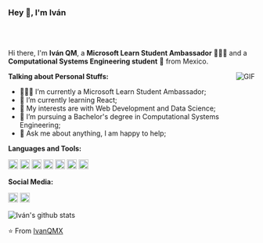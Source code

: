 ### Hey 👋, I'm Iván

<br />
<br />

Hi there, I'm **Iván QM**, a **Microsoft Learn Student Ambassador** 👨🏽‍💻 and a **Computational Systems Engineering student** 🚀 from Mexico.

  <img align="right" alt="GIF" src="https://i.pinimg.com/originals/e4/26/70/e426702edf874b181aced1e2fa5c6cde.gif" />

**Talking about Personal Stuffs:**

- 👨🏽‍💻 I’m currently a Microsoft Learn Student Ambassador;
- 🌱 I’m currently learning React; 
- 🤔 My interests are with Web Development and Data Science;
- 💼 I’m pursuing a Bachelor's degree in Computational Systems Engineering;
- 💬 Ask me about anything, I am happy to help;


**Languages and Tools:**  

<code><img height="20" src="https://cdn.svgporn.com/logos/javascript.svg"></code>
<code><img height="20" src="https://cdn.svgporn.com/logos/react.svg"></code>
<code><img height="20" src="https://cdn.svgporn.com/logos/nodejs-icon.svg"></code>
<code><img height="20" src="https://cdn.svgporn.com/logos/mongodb.svg"></code>
<code><img height="20" src="https://cdn.svgporn.com/logos/github-icon.svg"></code>
<code><img height="20" src="https://cdn.svgporn.com/logos/git-icon.svg"></code>
<code><img height="20" src="https://cdn.svgporn.com/logos/python.svg"></code>


**Social Media:**  

<code><a href="https://twitter.com/IvanQMX"><img height="20" src="https://cdn.svgporn.com/logos/twitter.svg"></a></code>
<code><a href="https://medium.com/@ivanqm"><img height="20" src="https://cdn.svgporn.com/logos/medium.svg"></a></code>

![Iván's github stats](https://github-readme-stats.vercel.app/api?username=IvanQMX&show_icons=true&hide_border=true)

⭐️ From [IvanQMX](https://github.com/IvanQMX)
